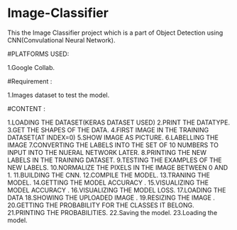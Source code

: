 # Image-Classifier 

  This the Image Classifier project which is a part of Object Detection using CNN(Convulational Neural Network).
  
  #PLATFORMS USED:
  
  1.Google Collab.
  
  #Requirement :
  
  1.Images dataset to test the model.
  
  
  
  #CONTENT :
  
  1.LOADING THE DATASET(KERAS DATASET USED)
  2.PRINT THE DATATYPE.
  3.GET THE SHAPES OF THE DATA.
  4.FIRST IMAGE IN THE TRAINING DATASET(AT INDEX=0)
  5.SHOW IMAGE AS PICTURE.
  6.LABELLING THE IMAGE 
  7.CONVERTING THE LABELS INTO THE SET OF 10 NUMBERS TO INPUT INTO THE NUERAL NETWORK LATER.
  8.PRINTING THE NEW LABELS IN THE TRAINING DATASET.
  9.TESTING  THE EXAMPLES OF THE NEW LABELS.
  10.NORMALIZE THE PIXELS IN THE IMAGE BETWEEN 0 AND 1.
  11.BUILDING THE CNN.
  12.COMPILE THE MODEL.
  13.TRANING THE MODEL.
  14.GETTING THE MODEL ACCURACY .
  15.VISUALIZING THE MODEL ACCURACY .
  16.VISUALIZING THE MODEL LOSS.
  17.LOADING THE DATA 
  18.SHOWING THE UPLOADED IMAGE .
  19.RESIZING THE IMAGE .
  20.GETTING THE PROBABILITY FOR THE CLASSES IT BELONG.
  21.PRINTING THE PROBABILITIES.
  22.Saving the model.
  23.Loading the model.
